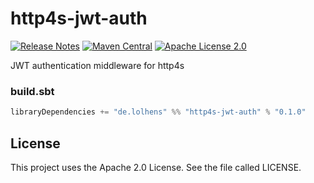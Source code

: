 # http4s-jwt-auth
[![Release Notes](https://img.shields.io/github/release/LolHens/http4s-jwt-auth.svg?maxAge=3600)](https://github.com/LolHens/http4s-jwt-auth/releases/latest)
[![Maven Central](https://img.shields.io/maven-central/v/de.lolhens/http4s-jwt-auth_2.13)](https://search.maven.org/artifact/de.lolhens/http4s-jwt-auth_2.13)
[![Apache License 2.0](https://img.shields.io/github/license/LolHens/http4s-jwt-auth.svg?maxAge=3600)](https://www.apache.org/licenses/LICENSE-2.0)

JWT authentication middleware for http4s

### build.sbt
```sbt
libraryDependencies += "de.lolhens" %% "http4s-jwt-auth" % "0.1.0"
```

## License
This project uses the Apache 2.0 License. See the file called LICENSE.
